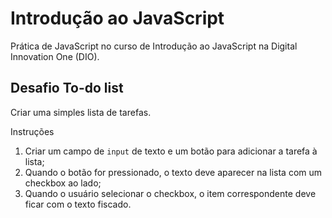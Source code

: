# Introdução ao JavaScript
Prática de JavaScript no curso de Introdução ao JavaScript na Digital Innovation One (DIO).

## Desafio To-do list
Criar uma simples lista de tarefas.

Instruções
 1. Criar um campo de `input` de texto e um botão para adicionar a tarefa à lista;
 2. Quando o botão for pressionado, o texto deve aparecer na lista com um checkbox ao lado;
 3. Quando o usuário selecionar o checkbox, o item correspondente deve ficar com o texto fiscado.
